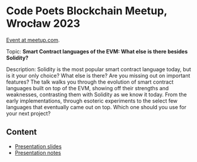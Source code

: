 # Code Poets Blockchain Meetup, Wrocław 2023
[Event at meetup.com](https://www.meetup.com/wroclaw-blockchain-meetup/events/292148616/).

Topic: **Smart Contract languages of the EVM: What else is there besides Solidity?**

Description: Solidity is the most popular smart contract language today, but is it your only choice?
What else is there?
Are you missing out on important features?
The talk walks you through the evolution of smart contract languages built on top of the EVM,
showing off their strengths and weaknesses, contrasting them with Solidity as we know it today.
From the early implementations, through esoteric experiments to the select few languages that
eventually came out on top. Which one should you use for your next project?

## Content
- [Presentation slides](slides.md)
- [Presentation notes](notes.md)
